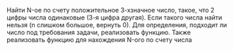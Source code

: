 Найти N-ое по счету положительное 3-хзначное число, такое, что 2 цифры числа одинаковые (3-я цифра другая). Если такого числа найти нельзя (n слишком большое, вернуть 0). Для определения, подходит ли число под требования задачи, реализовать функцию. Также реализовать функцию для нахождения N-ого по счету числа
